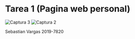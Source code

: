 # Tarea 1 (Pagina web personal)

![Captura 3](https://user-images.githubusercontent.com/78440424/120124583-08f3bd00-c183-11eb-934f-fb636fc9af7c.JPG)
![Captura 2](https://user-images.githubusercontent.com/78440424/120124553-e06bc300-c182-11eb-8cf0-55192ddb8a05.JPG)

Sebastian Vargas 2019-7820

